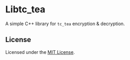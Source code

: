 # Libtc_tea

A simple C++ library for `tc_tea` encryption & decryption.

## License

Licensed under the [MIT License](LICENSE.txt).
